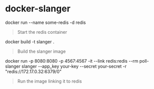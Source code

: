 # docker-slanger

  docker run --name some-redis -d redis

> Start the redis container

  docker build -t slanger .

> Build the slanger image

  docker run -p 8080:8080 -p 4567:4567 -it --link redis:redis --rm poll-slanger slanger --app_key your-key --secret your-secret -r "redis://172.17.0.32:6379/0"

> Run the image linking it to redis
